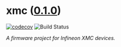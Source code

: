 <!--
    =====================================
    generator=datazen
    version=3.1.3
    hash=594c82e5da1a26238d1cab43b9f09a8b
    =====================================
-->

# xmc ([0.1.0](https://github.com/vkottler/xmc/releases/tag/0.1.0))

[![codecov](https://codecov.io/gh/vkottler/xmc/branch/master/graph/badge.svg)](https://codecov.io/gh/vkottler/xmc)
![Build Status](https://github.com/vkottler/xmc/actions/workflows/yambs-project.yml/badge.svg)

*A firmware project for Infineon XMC devices.*
